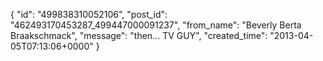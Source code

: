  {
   "id": "499838310052106",
   "post_id": "462493170453287_499447000091237",
   "from_name": "Beverly Berta Braakschmack",
   "message": "then... TV GUY",
   "created_time": "2013-04-05T07:13:06+0000"
 }
